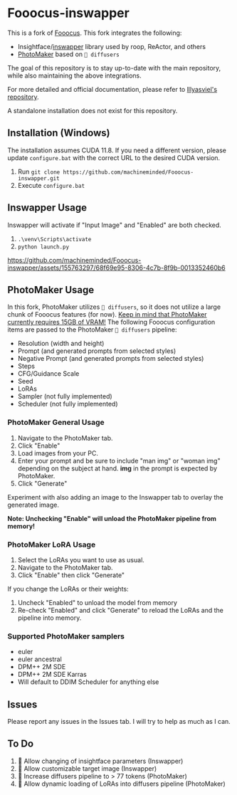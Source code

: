 # Fooocus-inswapper

This is a fork of [Fooocus](https://github.com/lllyasviel/Fooocus).  This fork integrates the following:

* Insightface/[inswapper](https://github.com/haofanwang/inswapper) library used by roop, ReActor, and others
* [PhotoMaker](https://github.com/TencentARC/PhotoMaker) based on `🤗 diffusers`

The goal of this repository is to stay up-to-date with the main repository, while also maintaining the above integrations.

For more detailed and official documentation, please refer to [lllyasviel's repository](https://github.com/lllyasviel/Fooocus).

A standalone installation does not exist for this repository.

## Installation (Windows)

The installation assumes CUDA 11.8.  If you need a different version, please update `configure.bat` with the correct URL to the desired CUDA version.

1. Run `git clone https://github.com/machineminded/Fooocus-inswapper.git`
2. Execute `configure.bat`

## Inswapper Usage

Inswapper will activate if "Input Image" and "Enabled" are both checked.

1. `.\venv\Scripts\activate`
2. `python launch.py`

https://github.com/machineminded/Fooocus-inswapper/assets/155763297/68f69e95-8306-4c7b-8f9b-0013352460b6

## PhotoMaker Usage

In this fork, PhotoMaker utilizes `🤗 diffusers`, so it does not utilize a large chunk of Fooocus features (for now).  [Keep in mind that PhotoMaker currently requires 15GB of VRAM!](https://github.com/TencentARC/PhotoMaker?tab=readme-ov-file#-new-featuresupdates) The following Fooocus configuration items are passed to the PhotoMaker `🤗 diffusers` pipeline:

* Resolution (width and height)
* Prompt (and generated prompts from selected styles)
* Negative Prompt (and generated prompts from selected styles)
* Steps
* CFG/Guidance Scale
* Seed
* LoRAs
* Sampler (not fully implemented)
* Scheduler (not fully implemented)

### PhotoMaker General Usage

1. Navigate to the PhotoMaker tab.
2. Click "Enable"
3. Load images from your PC.
4. Enter your prompt and be sure to include "man img" or "woman img" depending on the subject at hand.  **img** in the prompt is expected by PhotoMaker.
5. Click "Generate"

Experiment with also adding an image to the Inswapper tab to overlay the generated image.

**Note: Unchecking "Enable" will unload the PhotoMaker pipeline from memory!**

### PhotoMaker LoRA Usage

1. Select the LoRAs you want to use as usual.
2. Navigate to the PhotoMaker tab.
3. Click "Enable" then click "Generate"

If you change the LoRAs or their weights:

1. Uncheck "Enabled" to unload the model from memory
2. Re-check "Enabled" and click "Generate" to reload the LoRAs and the pipeline into memory.

### Supported PhotoMaker samplers
* euler
* euler ancestral
* DPM++ 2M SDE
* DPM++ 2M SDE Karras
* Will default to DDIM Scheduler for anything else

## Issues

Please report any issues in the Issues tab.  I will try to help as much as I can.

## To Do

1. 🚀 Allow changing of insightface parameters (Inswapper)
2. 🚀 Allow customizable target image (Inswapper)
3. 🚀 Increase diffusers pipeline to > 77 tokens (PhotoMaker)
4. 🚀 Allow dynamic loading of LoRAs into diffusers pipeline (PhotoMaker)
